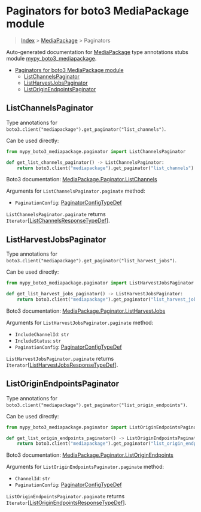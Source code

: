 # Paginators for boto3 MediaPackage module

> [Index](..) > [MediaPackage](.) > Paginators

Auto-generated documentation for
[MediaPackage](https://boto3.amazonaws.com/v1/documentation/api/1.17.76/reference/services/mediapackage.html#MediaPackage)
type annotations stubs module
[mypy_boto3_mediapackage](https://pypi.org/project/mypy-boto3-mediapackage/).

- [Paginators for boto3 MediaPackage module](#paginators-for-boto3-mediapackage-module)
  - [ListChannelsPaginator](#listchannelspaginator)
  - [ListHarvestJobsPaginator](#listharvestjobspaginator)
  - [ListOriginEndpointsPaginator](#listoriginendpointspaginator)

## ListChannelsPaginator

Type annotations for
`boto3.client("mediapackage").get_paginator("list_channels")`.

Can be used directly:

```python
from mypy_boto3_mediapackage.paginator import ListChannelsPaginator

def get_list_channels_paginator() -> ListChannelsPaginator:
    return boto3.client("mediapackage").get_paginator("list_channels")
```

Boto3 documentation:
[MediaPackage.Paginator.ListChannels](https://boto3.amazonaws.com/v1/documentation/api/1.17.76/reference/services/mediapackage.html#MediaPackage.Paginator.ListChannels)

Arguments for `ListChannelsPaginator.paginate` method:

- `PaginationConfig`:
  [PaginatorConfigTypeDef](./type_defs.md#paginatorconfigtypedef)

`ListChannelsPaginator.paginate` returns
`Iterator`\[[ListChannelsResponseTypeDef](./type_defs.md#listchannelsresponsetypedef)\].

## ListHarvestJobsPaginator

Type annotations for
`boto3.client("mediapackage").get_paginator("list_harvest_jobs")`.

Can be used directly:

```python
from mypy_boto3_mediapackage.paginator import ListHarvestJobsPaginator

def get_list_harvest_jobs_paginator() -> ListHarvestJobsPaginator:
    return boto3.client("mediapackage").get_paginator("list_harvest_jobs")
```

Boto3 documentation:
[MediaPackage.Paginator.ListHarvestJobs](https://boto3.amazonaws.com/v1/documentation/api/1.17.76/reference/services/mediapackage.html#MediaPackage.Paginator.ListHarvestJobs)

Arguments for `ListHarvestJobsPaginator.paginate` method:

- `IncludeChannelId`: `str`
- `IncludeStatus`: `str`
- `PaginationConfig`:
  [PaginatorConfigTypeDef](./type_defs.md#paginatorconfigtypedef)

`ListHarvestJobsPaginator.paginate` returns
`Iterator`\[[ListHarvestJobsResponseTypeDef](./type_defs.md#listharvestjobsresponsetypedef)\].

## ListOriginEndpointsPaginator

Type annotations for
`boto3.client("mediapackage").get_paginator("list_origin_endpoints")`.

Can be used directly:

```python
from mypy_boto3_mediapackage.paginator import ListOriginEndpointsPaginator

def get_list_origin_endpoints_paginator() -> ListOriginEndpointsPaginator:
    return boto3.client("mediapackage").get_paginator("list_origin_endpoints")
```

Boto3 documentation:
[MediaPackage.Paginator.ListOriginEndpoints](https://boto3.amazonaws.com/v1/documentation/api/1.17.76/reference/services/mediapackage.html#MediaPackage.Paginator.ListOriginEndpoints)

Arguments for `ListOriginEndpointsPaginator.paginate` method:

- `ChannelId`: `str`
- `PaginationConfig`:
  [PaginatorConfigTypeDef](./type_defs.md#paginatorconfigtypedef)

`ListOriginEndpointsPaginator.paginate` returns
`Iterator`\[[ListOriginEndpointsResponseTypeDef](./type_defs.md#listoriginendpointsresponsetypedef)\].
